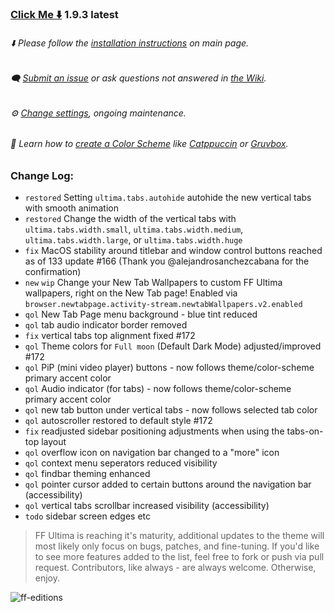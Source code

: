 ### [Click Me ⬇️](https://github.com/soulhotel/FF-ULTIMA/releases/download/1.9.3/ffultima1.9.3.zip) 1.9.3 latest

###### ⬇️ Please follow the [installation instructions](https://github.com/soulhotel/FF-ULTIMA#installation) on main page.

###### 🗨️ [Submit an issue](https://github.com/soulhotel/FF-ULTIMA/issues/new/choose) or ask questions not answered in [the Wiki](https://github.com/soulhotel/FF-ULTIMA/wiki).

###### ⚙️ [Change settings](https://github.com/soulhotel/FF-ULTIMA/wiki/Settings), ongoing maintenance.

###### 🎨 Learn how to [create a Color Scheme](https://github.com/soulhotel/FF-ULTIMA/wiki/Create-a-Color-Scheme) like [Catppuccin](https://github.com/soulhotel/FF-ULTIMA/blob/next-release/theme/color-schemes/catppuccin/readme.md) or [Gruvbox](https://github.com/soulhotel/FF-ULTIMA/blob/next-release/theme/color-schemes/gruvbox-light/readme.md).

### Change Log:
- `restored` Setting `ultima.tabs.autohide` autohide the new vertical tabs with smooth animation
- `restored` Change the width of the vertical tabs with `ultima.tabs.width.small`, `ultima.tabs.width.medium`, `ultima.tabs.width.large`, or `ultima.tabs.width.huge`
- `fix` MacOS stability around titlebar and window control buttons reached as of 133 update #166 (Thank you @alejandrosanchezcabana for the confirmation)
- `new` `wip` Change your New Tab Wallpapers to custom FF Ultima wallpapers, right on the New Tab page! Enabled via `browser.newtabpage.activity-stream.newtabWallpapers.v2.enabled`
- `qol` New Tab Page menu background - blue tint reduced
- `qol` tab audio indicator border removed
- `fix` vertical tabs top alignment fixed #172
- `qol` Theme colors for `Full moon` (Default Dark Mode) adjusted/improved #172
- `qol` PiP (mini video player) buttons - now follows theme/color-scheme primary accent color
- `qol` Audio indicator (for tabs) - now follows theme/color-scheme primary accent color
- `qol` new tab button under vertical tabs - now follows selected tab color
- `qol` autoscroller restored to default style #172
- `fix` readjusted sidebar positioning adjustments when using the tabs-on-top layout
- `qol` overflow icon on navigation bar changed to a "more" icon
- `qol` context menu seperators reduced visibility
- `qol` findbar theming enhanced
- `qol` pointer cursor added to certain buttons around the navigation bar (accessibility)
- `qol` vertical tabs scrollbar increased visibility (accessibility)
- `todo` sidebar screen edges etc

> FF Ultima is reaching it's maturity, additional updates to the theme will most likely only focus on bugs, patches, and fine-tuning. If you'd like to see more features added to the list, feel free to fork or push via pull request. Contributors, like always - are always welcome. Otherwise, enjoy.

![ff-editions](https://github.com/user-attachments/assets/b7ca4a8c-1a8d-4f38-adae-be7a99b69e29)
